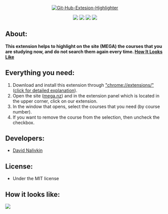 
<p align = "center"><a href="https://ibb.co/wM6fJVk"><img src="https://i.ibb.co/Ch0fJgc/Git-Hub-Extesion-Highlighter.png" alt="Git-Hub-Extesion-Highlighter" border="0"></a> </p>
<p align = "center" >
<img src="https://img.shields.io/badge/Version-v1.0(Alpha)-success "border="0">
<img src="https://img.shields.io/badge/Manifest-v2.0-ff69b4"border="0">
<img src="https://img.shields.io/badge/API-chrome.storage-orange">
<a href= "https://discord.com/channels/761272611476602942/761272611476602945"><img src="https://img.shields.io/github/license/david-daveee/Extension-Highligher.svg"><a/>
</p>


## About:
**This extension helps to highlight on the site (MEGA) the courses that you are studying now,
  and do not search them again every time. <a href="https://github.com/david-daveee/Extension-Highligher#how-it-looks-like">How It Looks Like</a>**
## Everything you need:
1.  Download and install this extension through <a href="chrome://extensions/">"chrome://extensions/"</a> (<a href="https://dev.to/ben/how-to-install-chrome-extensions-manually-from-github-1612">click for detailed explanation</a>). </br>
2.  Open the site (<a href="https://mega.nz/folder/0Sg0iD4B#0OPF1JJgFjtYoJuStlsCtA">mega.nz</a>) and in the extension panel which is located in the upper corner, click on our extension. </br>
3.  In the window that opens, select the courses that you need (by course number). </br>
4.  If you want to remove the course from the selection, then uncheck the checkbox. </br>
## Developers:</br>
- <a href="https://github.com/david-daveee">David Nalivkin</a>

## License:
- Under the MIT license

## How it looks like:
<img src="https://user-images.githubusercontent.com/84546888/235386953-8c45767b-d8a9-4f39-a122-1bf1430f9063.gif"  align="center">

